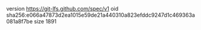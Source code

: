 version https://git-lfs.github.com/spec/v1
oid sha256:e066a47873d2ea1015e59de21a440310a823efddc9247d1c469363a081a8f7be
size 1891
